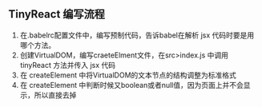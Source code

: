 

## TinyReact 编写流程

1. 在.babelrc配置文件中，编写预制代码，告诉babel在解析 jsx 代码时要是用哪个方法。
2. 创建VirtualDOM，编写craeteElment文件，在src>index.js 中调用 tinyReact 方法并传入 jsx 代码
3. 在 createElement 中将VirtualDOM的文本节点的结构调整为标准格式
4. 在 createElement 中判断时候又boolean或者null值，因为页面上并不会显示，所以直接去掉